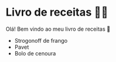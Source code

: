 # Livro de receitas :man_cook:

Olá! Bem vindo ao meu livro de receitas :wave:

- Strogonoff de frango
- Pavet
- Bolo de cenoura